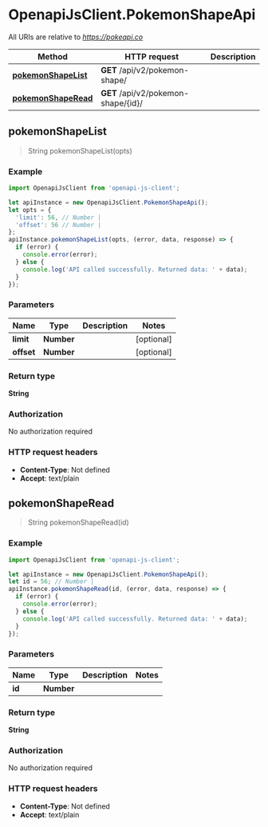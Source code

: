 # OpenapiJsClient.PokemonShapeApi

All URIs are relative to *https://pokeapi.co*

Method | HTTP request | Description
------------- | ------------- | -------------
[**pokemonShapeList**](PokemonShapeApi.md#pokemonShapeList) | **GET** /api/v2/pokemon-shape/ | 
[**pokemonShapeRead**](PokemonShapeApi.md#pokemonShapeRead) | **GET** /api/v2/pokemon-shape/{id}/ | 



## pokemonShapeList

> String pokemonShapeList(opts)



### Example

```javascript
import OpenapiJsClient from 'openapi-js-client';

let apiInstance = new OpenapiJsClient.PokemonShapeApi();
let opts = {
  'limit': 56, // Number | 
  'offset': 56 // Number | 
};
apiInstance.pokemonShapeList(opts, (error, data, response) => {
  if (error) {
    console.error(error);
  } else {
    console.log('API called successfully. Returned data: ' + data);
  }
});
```

### Parameters


Name | Type | Description  | Notes
------------- | ------------- | ------------- | -------------
 **limit** | **Number**|  | [optional] 
 **offset** | **Number**|  | [optional] 

### Return type

**String**

### Authorization

No authorization required

### HTTP request headers

- **Content-Type**: Not defined
- **Accept**: text/plain


## pokemonShapeRead

> String pokemonShapeRead(id)



### Example

```javascript
import OpenapiJsClient from 'openapi-js-client';

let apiInstance = new OpenapiJsClient.PokemonShapeApi();
let id = 56; // Number | 
apiInstance.pokemonShapeRead(id, (error, data, response) => {
  if (error) {
    console.error(error);
  } else {
    console.log('API called successfully. Returned data: ' + data);
  }
});
```

### Parameters


Name | Type | Description  | Notes
------------- | ------------- | ------------- | -------------
 **id** | **Number**|  | 

### Return type

**String**

### Authorization

No authorization required

### HTTP request headers

- **Content-Type**: Not defined
- **Accept**: text/plain

